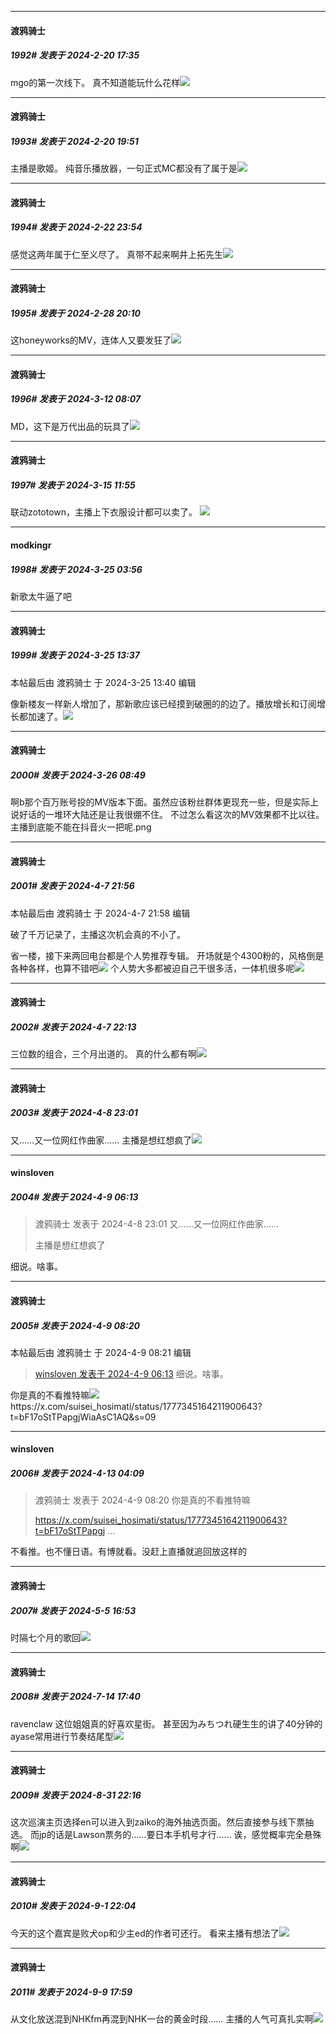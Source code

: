 
*****

####  渡鸦骑士  
##### 1992#       发表于 2024-2-20 17:35

mgo的第一次线下。
真不知道能玩什么花样<img src="https://static.saraba1st.com/image/smiley/face2017/009.gif" referrerpolicy="no-referrer">


*****

####  渡鸦骑士  
##### 1993#       发表于 2024-2-20 19:51

主播是歌姬。
纯音乐播放器，一句正式MC都没有了属于是<img src="https://static.saraba1st.com/image/smiley/face2017/010.png" referrerpolicy="no-referrer">


*****

####  渡鸦骑士  
##### 1994#       发表于 2024-2-22 23:54

感觉这两年属于仁至义尽了。
真带不起来啊井上拓先生<img src="https://static.saraba1st.com/image/smiley/face2017/009.gif" referrerpolicy="no-referrer">

*****

####  渡鸦骑士  
##### 1995#       发表于 2024-2-28 20:10

这honeyworks的MV，连体人又要发狂了<img src="https://static.saraba1st.com/image/smiley/face2017/009.gif" referrerpolicy="no-referrer">

*****

####  渡鸦骑士  
##### 1996#       发表于 2024-3-12 08:07

MD，这下是万代出品的玩具了<img src="https://static.saraba1st.com/image/smiley/face2017/068.png" referrerpolicy="no-referrer">


*****

####  渡鸦骑士  
##### 1997#       发表于 2024-3-15 11:55

联动zototown，主播上下衣服设计都可以卖了。
<img src="https://static.saraba1st.com/image/smiley/face2017/009.gif" referrerpolicy="no-referrer">

*****

####  modkingr  
##### 1998#       发表于 2024-3-25 03:56

新歌太牛逼了吧


*****

####  渡鸦骑士  
##### 1999#       发表于 2024-3-25 13:37

 本帖最后由 渡鸦骑士 于 2024-3-25 13:40 编辑 

像新楼友一样新人增加了，那新歌应该已经摸到破圈的的边了。播放增长和订阅增长都加速了。<img src="https://static.saraba1st.com/image/smiley/face2017/009.gif" referrerpolicy="no-referrer">


*****

####  渡鸦骑士  
##### 2000#       发表于 2024-3-26 08:49

啊b那个百万账号投的MV版本下面。虽然应该粉丝群体更现充一些，但是实际上说好话的一堆环大陆还是让我很绷不住。
不过怎么看这次的MV效果都不比以往。
主播到底能不能在抖音火一把呢.png

*****

####  渡鸦骑士  
##### 2001#       发表于 2024-4-7 21:56

 本帖最后由 渡鸦骑士 于 2024-4-7 21:58 编辑 

破了千万记录了，主播这次机会真的不小了。

省一楼，接下来两回电台都是个人势推荐专辑。
开场就是个4300粉的，风格倒是各种各样，也算不错吧<img src="https://static.saraba1st.com/image/smiley/face2017/009.gif" referrerpolicy="no-referrer">
个人势大多都被迫自己干很多活，一体机很多呢<img src="https://static.saraba1st.com/image/smiley/face2017/009.gif" referrerpolicy="no-referrer">


*****

####  渡鸦骑士  
##### 2002#       发表于 2024-4-7 22:13

三位数的组合，三个月出道的。
真的什么都有啊<img src="https://static.saraba1st.com/image/smiley/face2017/009.gif" referrerpolicy="no-referrer">


*****

####  渡鸦骑士  
##### 2003#       发表于 2024-4-8 23:01

又……又一位网红作曲家……
主播是想红想疯了<img src="https://static.saraba1st.com/image/smiley/face2017/068.png" referrerpolicy="no-referrer">


*****

####  winsloven  
##### 2004#       发表于 2024-4-9 06:13

<blockquote>渡鸦骑士 发表于 2024-4-8 23:01
又……又一位网红作曲家……

主播是想红想疯了</blockquote>
细说。啥事。


*****

####  渡鸦骑士  
##### 2005#       发表于 2024-4-9 08:20

 本帖最后由 渡鸦骑士 于 2024-4-9 08:21 编辑 
<blockquote><a href="httphttps://bbs.saraba1st.com/2b/forum.php?mod=redirect&amp;goto=findpost&amp;pid=64531779&amp;ptid=1914375" target="_blank">winsloven 发表于 2024-4-9 06:13</a>
细说。啥事。</blockquote>
你是真的不看推特嘛<img src="https://static.saraba1st.com/image/smiley/face2017/017.png" referrerpolicy="no-referrer">
https://x.com/suisei_hosimati/status/1777345164211900643?t=bF17oStTPapgjWiaAsC1AQ&amp;s=09

*****

####  winsloven  
##### 2006#       发表于 2024-4-13 04:09

<blockquote>渡鸦骑士 发表于 2024-4-9 08:20
你是真的不看推特嘛

https://x.com/suisei_hosimati/status/1777345164211900643?t=bF17oStTPapgj ...</blockquote>
不看推。也不懂日语。有博就看。没赶上直播就追回放这样的

*****

####  渡鸦骑士  
##### 2007#       发表于 2024-5-5 16:53

时隔七个月的歌回<img src="https://static.saraba1st.com/image/smiley/face2017/014.png" referrerpolicy="no-referrer">

*****

####  渡鸦骑士  
##### 2008#       发表于 2024-7-14 17:40

ravenclaw 这位姐姐真的好喜欢星街。
甚至因为みちつれ硬生生的讲了40分钟的ayase常用进行节奏结尾型<img src="https://static.saraba1st.com/image/smiley/face2017/068.png" referrerpolicy="no-referrer">

*****

####  渡鸦骑士  
##### 2009#       发表于 2024-8-31 22:16

这次巡演主页选择en可以进入到zaiko的海外抽选页面。然后直接参与线下票抽选。
而jp的话是Lawson票务的……要日本手机号才行……
诶，感觉概率完全悬殊啊<img src="https://static.saraba1st.com/image/smiley/face2017/012.png" referrerpolicy="no-referrer">


*****

####  渡鸦骑士  
##### 2010#       发表于 2024-9-1 22:04

今天的这个嘉宾是败犬op和少主ed的作者可还行。
看来主播有想法了<img src="https://static.saraba1st.com/image/smiley/face2017/009.gif" referrerpolicy="no-referrer">

*****

####  渡鸦骑士  
##### 2011#       发表于 2024-9-9 17:59

从文化放送混到NHKfm再混到NHK一台的黄金时段……
主播的人气可真扎实啊<img src="https://static.saraba1st.com/image/smiley/face2017/009.gif" referrerpolicy="no-referrer">

